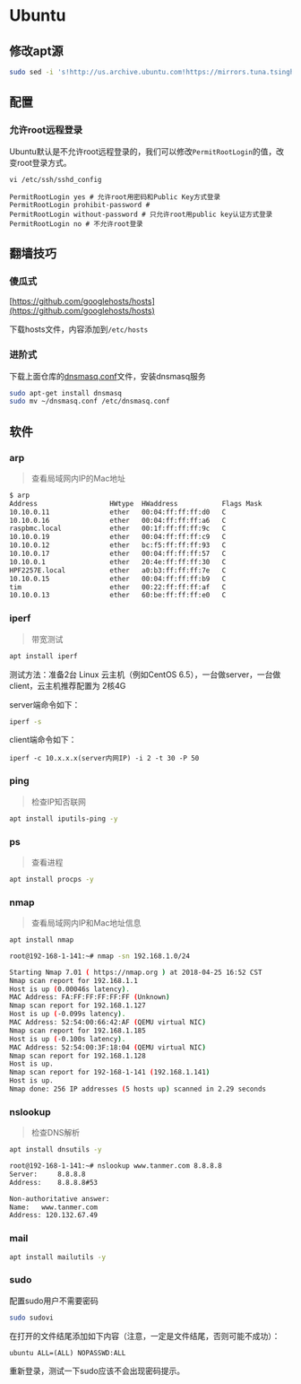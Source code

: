 # Ubuntu

## 修改apt源

```bash
sudo sed -i 's!http://us.archive.ubuntu.com!https://mirrors.tuna.tsinghua.edu.cn!' /etc/apt/sources.list
```

## 配置

### 允许root远程登录

Ubuntu默认是不允许root远程登录的，我们可以修改`PermitRootLogin`的值，改变root登录方式。

```text
vi /etc/ssh/sshd_config
```

```text
PermitRootLogin yes # 允许root用密码和Public Key方式登录
PermitRootLogin prohibit-password # 
PermitRootLogin without-password # 只允许root用public key认证方式登录
PermitRootLogin no # 不允许root登录
```

## 翻墙技巧

### 傻瓜式

[https://github.com/googlehosts/hosts](https://github.com/googlehosts/hosts)

下载hosts文件，内容添加到`/etc/hosts`

### 进阶式

下载上面仓库的[dnsmasq.conf](https://github.com/googlehosts/hosts/raw/master/hosts-files/dnsmasq.conf)文件，安装dnsmasq服务

```bash
sudo apt-get install dnsmasq
sudo mv ~/dnsmasq.conf /etc/dnsmasq.conf
```

## 软件

### arp

> 查看局域网内IP的Mac地址

```bash
$ arp
Address                  HWtype  HWaddress           Flags Mask            Iface
10.10.0.11               ether   00:04:ff:ff:ff:d0   C                     eth0
10.10.0.16               ether   00:04:ff:ff:ff:a6   C                     eth0
raspbmc.local            ether   00:1f:ff:ff:ff:9c   C                     eth0
10.10.0.19               ether   00:04:ff:ff:ff:c9   C                     eth0
10.10.0.12               ether   bc:f5:ff:ff:ff:93   C                     eth0
10.10.0.17               ether   00:04:ff:ff:ff:57   C                     eth0
10.10.0.1                ether   20:4e:ff:ff:ff:30   C                     eth0
HPF2257E.local           ether   a0:b3:ff:ff:ff:7e   C                     eth0
10.10.0.15               ether   00:04:ff:ff:ff:b9   C                     eth0
tim                      ether   00:22:ff:ff:ff:af   C                     eth0
10.10.0.13               ether   60:be:ff:ff:ff:e0   C                     eth0
```

### iperf

> 带宽测试

```bash
apt install iperf
```

测试方法：准备2台 Linux 云主机（例如CentOS 6.5），一台做server，一台做client，云主机推荐配置为 2核4G

server端命令如下：

```bash
iperf -s
```

client端命令如下：

```text
iperf -c 10.x.x.x(server内网IP) -i 2 -t 30 -P 50
```

### ping

> 检查IP知否联网

```bash
apt install iputils-ping -y
```

### ps

> 查看进程

```bash
apt install procps -y
```

### nmap

> 查看局域网内IP和Mac地址信息

```bash
apt install nmap
```

```bash
root@192-168-1-141:~# nmap -sn 192.168.1.0/24

Starting Nmap 7.01 ( https://nmap.org ) at 2018-04-25 16:52 CST
Nmap scan report for 192.168.1.1
Host is up (0.00046s latency).
MAC Address: FA:FF:FF:FF:FF:FF (Unknown)
Nmap scan report for 192.168.1.127
Host is up (-0.099s latency).
MAC Address: 52:54:00:66:42:AF (QEMU virtual NIC)
Nmap scan report for 192.168.1.185
Host is up (-0.100s latency).
MAC Address: 52:54:00:3F:18:04 (QEMU virtual NIC)
Nmap scan report for 192.168.1.128
Host is up.
Nmap scan report for 192-168-1-141 (192.168.1.141)
Host is up.
Nmap done: 256 IP addresses (5 hosts up) scanned in 2.29 seconds
```

### nslookup

> 检查DNS解析

```bash
apt install dnsutils -y
```

```bash
root@192-168-1-141:~# nslookup www.tanmer.com 8.8.8.8
Server:		8.8.8.8
Address:	8.8.8.8#53

Non-authoritative answer:
Name:	www.tanmer.com
Address: 120.132.67.49
```

### mail

```bash
apt install mailutils -y
```

### sudo

配置sudo用户不需要密码

```bash
sudo sudovi
```

在打开的文件结尾添加如下内容（注意，一定是文件结尾，否则可能不成功）：

```text
ubuntu ALL=(ALL) NOPASSWD:ALL
```

重新登录，测试一下sudo应该不会出现密码提示。

